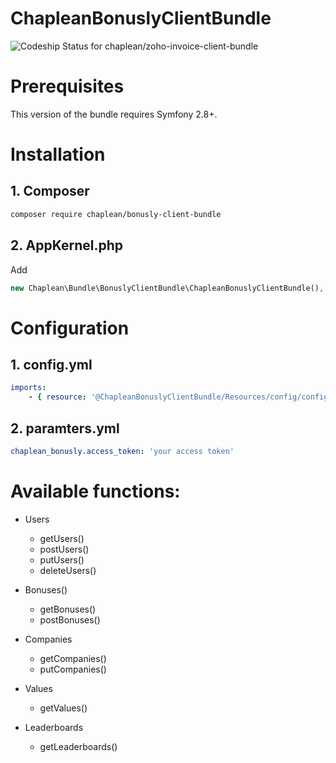 # ChapleanBonuslyClientBundle

![Codeship Status for chaplean/zoho-invoice-client-bundle](https://app.codeship.com/projects/42812bd0-97bc-0135-385d-161fd251d857/status?branch=master)

# Prerequisites

This version of the bundle requires Symfony 2.8+.

# Installation

## 1. Composer

```bash
composer require chaplean/bonusly-client-bundle
```


## 2. AppKernel.php

Add
```php
new Chaplean\Bundle\BonuslyClientBundle\ChapleanBonuslyClientBundle(),
```


# Configuration

## 1. config.yml
```yml
imports:
    - { resource: '@ChapleanBonuslyClientBundle/Resources/config/config.yml' }
```

## 2. paramters.yml

```yml
chaplean_bonusly.access_token: 'your access token'
```

# Available functions:

* Users
    * getUsers()
    * postUsers()
    * putUsers()
    * deleteUsers()

* Bonuses()
    * getBonuses()
    * postBonuses()

* Companies
    * getCompanies()
    * putCompanies()

* Values
    * getValues()

* Leaderboards
    * getLeaderboards()
